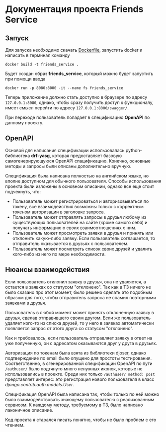 # Документация проекта Friends Service
## Запуск
Для запуска необходимо скачать [Dockerfile](./FriendsService/Dockerfile), запустить docker и написать в терминал команду 

`docker build -t friends_service .`

Будет создан образ __friends_service__, который можно будет запустить при помощи ввода

`docker run -p 8080:8000 -it --name fs friends_service`

Теперь приложение должно стать доступно в браузере по адресу `127.0.0.1:8080`, однако, чтобы сразу получить доступ к функционалу, имеет смысл  перейти 
по адресу `127.0.0.1:8000/swagger/`.

При переходе пользователь попадает в спецификацию __OpenAPI__ по данному проекту.
## OpenAPI
Основой для написания спецификации использовалась python-библиотека __drf-yasg__, которая предоставляет базовую самогенерирующуюся OpenAPI спацификацию.
Конечно, основные методы и запросы были описаны дополнительно вручную. 

Спецификация была написана полностью на английском языке, но вполне доступном для обычного пользователя. Способы использования проекта были изложены в 
основном описании, однако все еще стоит подчекнуть, что:
- Пользователь может регистрироваться и авторизовываться по токену, все взаимодействия возможны только с корректным токеном авторизации в заголовке 
запроса. 
- Пользователь может отправлять запросы в друзья любому из существующих пользователей на сайте (кроме самого себя) и получать информацию о своих взаимоотношениях 
с ним.
- Пользователь может просмотреть заявки в друзья и принять или отклонить какую-либо заявку. Если пользователь соглашается, то отправитель оказывается 
в друзьях с пользователем.
- Пользователь может посмотреть список своих друзей и удалить кого-либо из него по мере необходимости.

## Нюансы взаимодействия
Если пользователь отклонил заявку в друзья, она не удаляется, а остается в заявках со статусом "отклонено". Так как в ТЗ ничего не было сказано про этот момент, 
было решено сделать это подобным образом для того, чтобы отправитель запроса не спамил повторными заявками в друзья.

Пользователь в любой момент может принять отклоненную заявку в друзья, сделав отправившего своим другом. Если же пользователь удаляет кого-то из списка 
друзей, то у него в заявках автоматически появляется запрос от этого друга со статусом "отклонено". 

Как и требовалось, если пользователь отправляет заявку в ответ на уже полученную, он с адресатом оказываются друг у друга в друзьях.

Авторизация по токенам была взята из библиотеки djoser, однако подтверждение по email было опущено для простоты тестирования. Соответственно, в 
сгенерированной спецификации OpenAPI по пути `/authuser/` было подтянуто много ненужных иконок, которые не использовались в проекте. Среди них только 
`/authuser/ method: post` представляет интерес: это регистрация нового пользователя в класс _django.contrib.auth.models.User_.

Спецификация OpenAPI была написана так, чтобы только по ней можно было взаимодействовать знающему пользователю с реализованным сервисом. К каждому методу, 
требуемому в ТЗ, было написано лаконичное описание.

Код проекта я старался писать понятно, чтобы не было проблем с его чтением.

